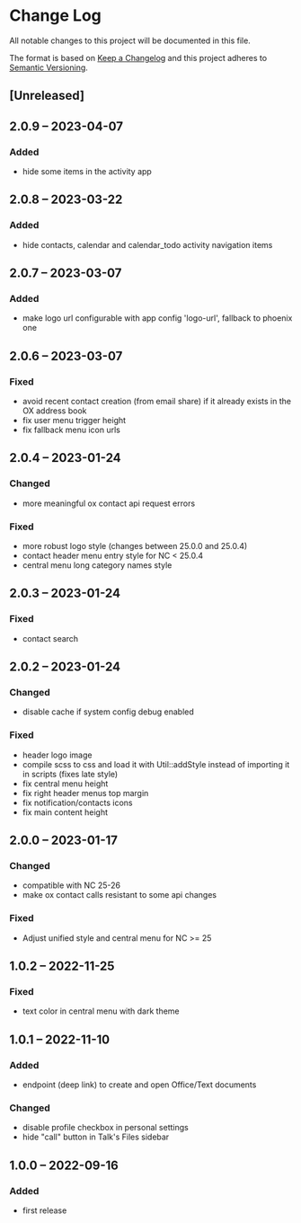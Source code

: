 # Change Log
All notable changes to this project will be documented in this file.

The format is based on [Keep a Changelog](http://keepachangelog.com/)
and this project adheres to [Semantic Versioning](http://semver.org/).

## [Unreleased]

## 2.0.9 – 2023-04-07
### Added
- hide some items in the activity app

## 2.0.8 – 2023-03-22
### Added
- hide contacts, calendar and calendar_todo activity navigation items

## 2.0.7 – 2023-03-07
### Added
- make logo url configurable with app config 'logo-url', fallback to phoenix one

## 2.0.6 – 2023-03-07
### Fixed
- avoid recent contact creation (from email share) if it already exists in the OX address book
- fix user menu trigger height
- fix fallback menu icon urls

## 2.0.4 – 2023-01-24
### Changed
- more meaningful ox contact api request errors

### Fixed
- more robust logo style (changes between 25.0.0 and 25.0.4)
- contact header menu entry style for NC < 25.0.4
- central menu long category names style

## 2.0.3 – 2023-01-24
### Fixed
- contact search

## 2.0.2 – 2023-01-24
### Changed
- disable cache if system config debug enabled

### Fixed
- header logo image
- compile scss to css and load it with Util::addStyle instead of importing it in scripts (fixes late style)
- fix central menu height
- fix right header menus top margin
- fix notification/contacts icons
- fix main content height

## 2.0.0 – 2023-01-17
### Changed
- compatible with NC 25-26
- make ox contact calls resistant to some api changes

### Fixed
- Adjust unified style and central menu for NC >= 25

## 1.0.2 – 2022-11-25
### Fixed
- text color in central menu with dark theme

## 1.0.1 – 2022-11-10
### Added
- endpoint (deep link) to create and open Office/Text documents

### Changed
- disable profile checkbox in personal settings
- hide "call" button in Talk's Files sidebar

## 1.0.0 – 2022-09-16
### Added
* first release
